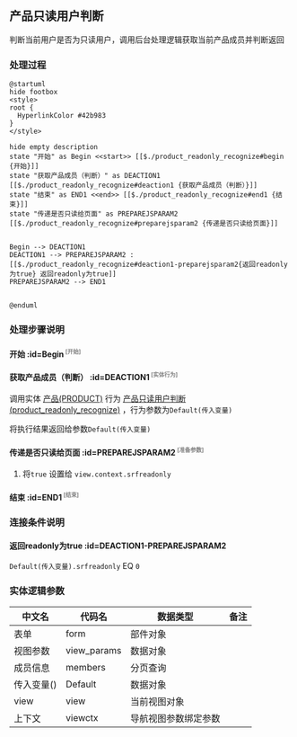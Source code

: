 ## 产品只读用户判断 <!-- {docsify-ignore-all} -->

   判断当前用户是否为只读用户，调用后台处理逻辑获取当前产品成员并判断返回

### 处理过程

```plantuml
@startuml
hide footbox
<style>
root {
  HyperlinkColor #42b983
}
</style>

hide empty description
state "开始" as Begin <<start>> [[$./product_readonly_recognize#begin {开始}]]
state "获取产品成员（判断）" as DEACTION1  [[$./product_readonly_recognize#deaction1 {获取产品成员（判断）}]]
state "结束" as END1 <<end>> [[$./product_readonly_recognize#end1 {结束}]]
state "传递是否只读给页面" as PREPAREJSPARAM2  [[$./product_readonly_recognize#preparejsparam2 {传递是否只读给页面}]]


Begin --> DEACTION1
DEACTION1 --> PREPAREJSPARAM2 : [[$./product_readonly_recognize#deaction1-preparejsparam2{返回readonly为true} 返回readonly为true]]
PREPAREJSPARAM2 --> END1


@enduml
```


### 处理步骤说明

#### 开始 :id=Begin<sup class="footnote-symbol"> <font color=gray size=1>[开始]</font></sup>




#### 获取产品成员（判断） :id=DEACTION1<sup class="footnote-symbol"> <font color=gray size=1>[实体行为]</font></sup>



调用实体 [产品(PRODUCT)](module/ProdMgmt/product.md) 行为 [产品只读用户判断(product_readonly_recognize)](module/ProdMgmt/product#行为) ，行为参数为`Default(传入变量)`

将执行结果返回给参数`Default(传入变量)`

#### 传递是否只读给页面 :id=PREPAREJSPARAM2<sup class="footnote-symbol"> <font color=gray size=1>[准备参数]</font></sup>



1. 将`true` 设置给  `view.context.srfreadonly`

#### 结束 :id=END1<sup class="footnote-symbol"> <font color=gray size=1>[结束]</font></sup>




### 连接条件说明
#### 返回readonly为true :id=DEACTION1-PREPAREJSPARAM2

```Default(传入变量).srfreadonly``` EQ ```0```


### 实体逻辑参数

|    中文名   |    代码名    |  数据类型      |备注 |
| --------| --------| --------  | --------   |
|表单|form|部件对象||
|视图参数|view_params|数据对象||
|成员信息|members|分页查询||
|传入变量(<i class="fa fa-check"/></i>)|Default|数据对象||
|view|view|当前视图对象||
|上下文|viewctx|导航视图参数绑定参数||
